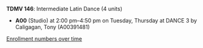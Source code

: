 **TDMV 146**: Intermediate Latin Dance (4 units)

- **A00** (Studio) at 2:00 pm–4:50 pm on Tuesday, Thursday at DANCE 3 by Caligagan, Tony (A00391481)

[Enrollment numbers over time](./TDMV146.tsv)
